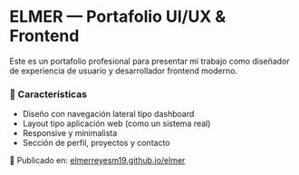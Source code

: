 # ELMER — Portafolio UI/UX & Frontend

Este es un portafolio profesional para presentar mi trabajo como diseñador de experiencia de usuario y desarrollador frontend moderno.

### 📌 Características

- Diseño con navegación lateral tipo dashboard
- Layout tipo aplicación web (como un sistema real)
- Responsive y minimalista
- Sección de perfil, proyectos y contacto

🚀 Publicado en: [elmerreyesm19.github.io/elmer](https://elmerreyesm19.github.io/elmer)
